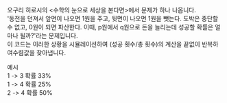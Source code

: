 오구리 히로시의 <수학의 눈으로 세상을 본다면>에서 문제가 하나 나옵니다.<br />
'동전을 던져서 앞면이 나오면 1원을 주고, 뒷면이 나오면 1원을 뺏는다. 도박은 중단할 수 없고, 0원이 되면 파산한다. 이때, p원에서 q원으로 돈을 늘리는데 성공할 확률은 얼마나 될까?'라는 문제입니다.<br />
이 코드는 이러한 상황을 시뮬레이션하여 (성공 횟수/총 횟수)의 계산을 끝없이 반복하여수렴값을 찾아냅니다.<br />

예시<br />
1 -> 3 확률 33%<br />
1 -> 4 확률 25%<br />
2 -> 4 확률 50%

